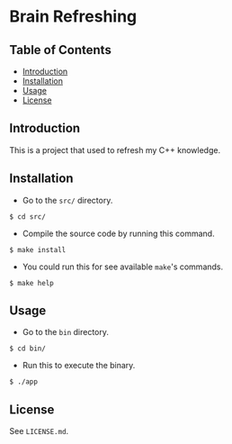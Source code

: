 # Brain Refreshing

## Table of Contents
- [Introduction](#introduction)
- [Installation](#installation)
- [Usage](#usage)
- [License](#license)

## Introduction
This is a project that used to refresh my C++ knowledge.

## Installation
- Go to the `src/` directory.
```
$ cd src/
```

- Compile the source code by running this command.
```
$ make install
```

- You could run this for see available `make`'s commands.
```
$ make help
```

## Usage
- Go to the `bin` directory.
```
$ cd bin/
```

- Run this to execute the binary.
```
$ ./app
```

## License
See `LICENSE.md`.

